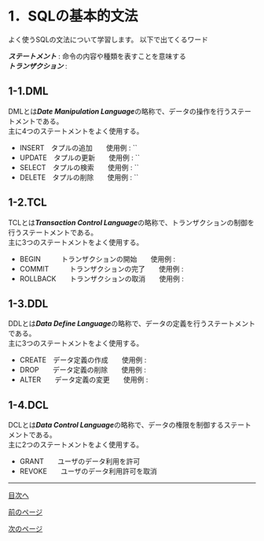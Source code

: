 # 1．SQLの基本的文法

よく使うSQLの文法について学習します。
以下で出てくるワード  

***ステートメント*** : 命令の内容や種類を表すことを意味する  
***トランザクション*** : 


## 1-1.DML

DMLとは***Date Manipulation Language***の略称で、データの操作を行うステートメントである。  
主に4つのステートメントをよく使用する。  

* INSERT　タプルの追加　　使用例 : ``
* UPDATE　タプルの更新　　使用例 : ``
* SELECT　タプルの検索　　使用例 : ``
* DELETE　タプルの削除　　使用例 : ``

## 1-2.TCL

TCLとは***Transaction Control Language***の略称で、トランザクションの制御を行うステートメントである。  
主に3つのステートメントをよく使用する。  

* BEGIN　　　トランザクションの開始　　使用例 : 
* COMMIT　　　トランザクションの完了　　使用例 : 
* ROLLBACK　　トランザクションの取消　　使用例 : 

## 1-3.DDL

DDLとは***Data Define Language***の略称で、データの定義を行うステートメントである。  
主に3つのステートメントをよく使用する。  

* CREATE　データ定義の作成　　使用例 : 
* DROP　　データ定義の削除　　使用例 : 
* ALTER　　データ定義の変更　　使用例 :

## 1-4.DCL

DCLとは***Data Control Language***の略称で、データの権限を制御するステートメントである。  
主に2つのステートメントをよく使用する。  

* GRANT　　ユーザのデータ利用を許可
* REVOKE　　ユーザのデータ利用許可を取消



___
[目次へ](https://github.com/122yuuki/SDP_DB/blob/main/README.md)  

[前のページ](https://github.com/122yuuki/SDP_DB/blob/main/Section_2/section_2-1.md)

[次のページ](https://github.com/122yuuki/SDP_DB/blob/main/Section_2/section_2-3.md)
